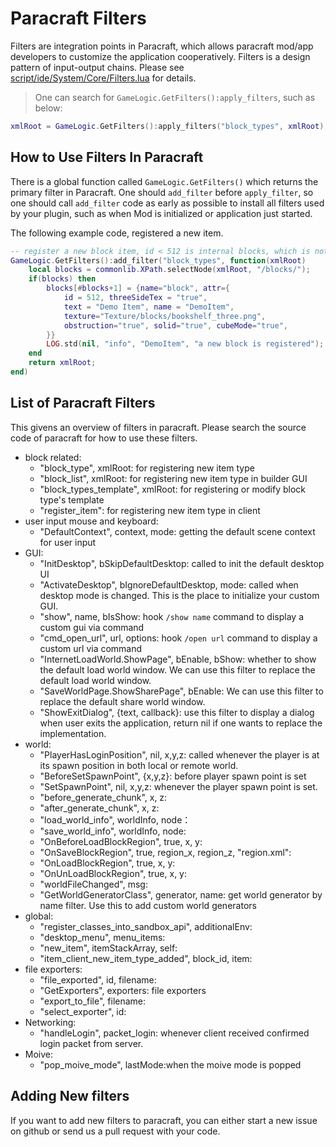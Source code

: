 # Paracraft Filters
Filters are integration points in Paracraft, which allows paracraft mod/app developers to customize the application cooperatively. 
Filters is a design pattern of input-output chains. Please see [script/ide/System/Core/Filters.lua](https://github.com/NPLPackages/main/blob/master/script/ide/System/Core/Filters.lua) for details.

> One can search for `GameLogic.GetFilters():apply_filters`, such as below:

```lua
xmlRoot = GameLogic.GetFilters():apply_filters("block_types", xmlRoot);
```

## How to Use Filters In Paracraft
There is a global function called `GameLogic.GetFilters()` which returns the primary filter in Paracraft. 
One should `add_filter` before `apply_filter`, so one should call `add_filter` code as early as possible to install all filters used by your plugin, such as when Mod is initialized or application just started. 

The following example code, registered a new item.
```lua
-- register a new block item, id < 512 is internal blocks, which is not recommended to modify. 
GameLogic.GetFilters():add_filter("block_types", function(xmlRoot) 
	local blocks = commonlib.XPath.selectNode(xmlRoot, "/blocks/");
	if(blocks) then
		blocks[#blocks+1] = {name="block", attr={
			id = 512, threeSideTex = "true",
			text = "Demo Item", name = "DemoItem",
			texture="Texture/blocks/bookshelf_three.png",
			obstruction="true", solid="true", cubeMode="true",
		}}
		LOG.std(nil, "info", "DemoItem", "a new block is registered");
	end
	return xmlRoot;
end)
```

## List of Paracraft Filters
This givens an overview of filters in paracraft. Please search the source code of paracraft for how to use these filters. 

- block related:
  - "block_type", xmlRoot: for registering new item type
  - "block_list", xmlRoot: for registering new item type in builder GUI
  - "block_types_template", xmlRoot: for registering or modify block type's template
  - "register_item": for registering new item type in client
- user input mouse and keyboard:
  - "DefaultContext", context, mode: getting the default scene context for user input
- GUI:
  - "InitDesktop", bSkipDefaultDesktop: called to init the default desktop UI
  - "ActivateDesktop", bIgnoreDefaultDesktop, mode: called when desktop mode is changed. This is the place to initialize your custom GUI. 
  - "show", name, bIsShow: hook `/show name` command to display a custom gui via command
  - "cmd_open_url", url, options: hook `/open url` command to display a custom url via command
  - "InternetLoadWorld.ShowPage", bEnable, bShow: whether to show the default load world window. We can use this filter to replace the default load world window.
  - "SaveWorldPage.ShowSharePage", bEnable: We can use this filter to replace the default share world window.
  - "ShowExitDialog", {text, callback}: use this filter to display a dialog when user exits the application, return nil if one wants to replace the implementation.
- world:
  - "PlayerHasLoginPosition", nil, x,y,z: called whenever the player is at its spawn position in both local or remote world.
  - "BeforeSetSpawnPoint", {x,y,z}: before player spawn point is set
  - "SetSpawnPoint", nil, x,y,z: whenever the player spawn point is set. 
  - "before_generate_chunk", x, z:
  - "after_generate_chunk", x, z:
  - "load_world_info", worldInfo, node：
  - "save_world_info", worldInfo, node:
  - "OnBeforeLoadBlockRegion", true, x, y:
  - "OnSaveBlockRegion", true, region_x, region_z, "region.xml":
  - "OnLoadBlockRegion", true, x, y:
  - "OnUnLoadBlockRegion", true, x, y:
  - "worldFileChanged", msg:
  - "GetWorldGeneratorClass", generator, name: get world generator by name filter. Use this to add custom world generators
- global:
  - "register_classes_into_sandbox_api", additionalEnv:
  - "desktop_menu", menu_items:
  - "new_item", itemStackArray, self:
  - "item_client_new_item_type_added", block_id, item:
- file exporters:
  - "file_exported", id, filename:
  - "GetExporters", exporters: file exporters
  - "export_to_file", filename:
  - "select_exporter", id:
- Networking:
  - "handleLogin", packet_login: whenever client received confirmed login packet from server. 
- Moive: 
  - "pop_moive_mode", lastMode:when the moive mode is popped
## Adding New filters
If you want to add new filters to paracraft, you can either start a new issue on github or send us a pull request with your code. 
